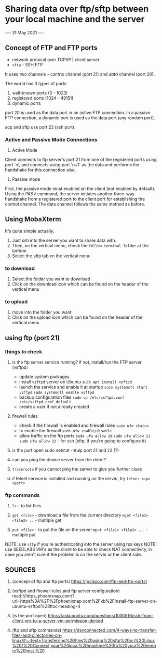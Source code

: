 # Sharing data over ftp/sftp between your local machine and the server
--- 31 May 2021 ---

## Concept of FTP and FTP ports

- network protocol over TCP/IP | client server
- `sftp` - SSH FTP

It uses two channels - *control* channel (port 21) and *data* channel (port 20).

The world has 3 types of ports:
1. well-known ports (0 - 1023)
1. registered ports (1024 - 49151)
1. dynamic ports

port 20 is used as the data port in an active FTP connection. In a passive FTP 
connection, a dynamic port is used as the data port (any random port).

scp and sftp use port 22 (ssh port).

### Active and Passive Mode Connections

1. Active Mode

Client connects to ftp server's port 21 from one of the registered ports using 
port 'n', and connects using port 'n+1' as the data and performs the handshake 
for this connection also.

1. Passive mode

First, the passive mode must enabled on the client (not enabled by default).
Using the *PASV* command, the server initiates another three-way handshake from 
a registered port to the client port for establishing the control channel. The 
data channel follows the same method as before.

## Using MobaXterm

It's quite simple actually. 
1. Just ssh into the server you want to share data with. 
1. Then, on the vertical menu, check the `follow terminal folder` at the bottom. 
1. Select the sftp tab on the vertical menu

### to download 

1. Select the folder you want to download
1. Click on the download icon which can be found on the header of the vertical 
menu

### to upload

1. move into the folder you want
1. Click on the upload icon which can be found on the header of the vertical 
menu

## using ftp (port 21)

### things to check

1. is the ftp server service running? if not, install/run the FTP server (vsftpd)
    - update system packages
    - install `vsftpd` server on Ubuntu
        `sudo apt install vsftpd`
    - launch the service and enable it at startup
        `sudo systemctl start vsftpd`
        `sudo systemctl enable vsftpd`
    - backup configuration files
        `sudo cp /etc/vsftpd.conf /etc/vsftpd.conf_default`
    - create a user if not already created

1. firewall rules
    - check if the firewall is enabled and firewall rules
        `sudo ufw status`
    - to enable the firewall 
        `sudo ufw enable/disable`
    - allow traffic on the ftp ports
        `sudo ufw allow 20`
        `sudo ufw allow 21`
        `sudo ufw allow 22` - for ssh (sftp, if you're going to configure it)

1. is the port open
    sudo netstat -ntulp
    port 21 and 22 (?)

1. can you ping the device server from the client?

1. `traceruote` if you cannot ping the server to give you further clues 

1. if telnet service is installed and running on the server, try 
    `telnet <ip> <port>`

### ftp commands

1. `ls` - to list files

1. `get <file>` - download a file from the current directory
    `mget <file1> <file2> ..` - multiple get

1. `put <file>` - to put the file on the server
    `mput <file1> <file2> ...` - multiple put






NOTE: use `sftp` if you're authenticating into the server using rsa keys
NOTE: use SEEDLABS VM's as the client to be able to check NAT connectivity, in case 
you aren't sure if the problem is on the server or the client side.

## SOURCES

1. (concept of ftp and ftp ports) https://ipcisco.com/ftp-and-ftp-ports/

1. (vsftpd and firewall rules and ftp server configuration) read://https_phoenixnap.com/?url=https%3A%2F%2Fphoenixnap.com%2Fkb%2Finstall-ftp-server-on-ubuntu-vsftpd%23ftoc-heading-4

1. (is the port open) https://askubuntu.com/questions/1030516/ssh-from-client-vm-to-a-server-vm-permission-denied

1. (ftp and sftp commands) https://devconnected.com/4-ways-to-transfer-files-and-directories-on-linux/#:~:text=Transferring%20files%20using%20sftp%20on%20Linux%201%20Connect,your%20local%20machine%20to%20your%20remote%20host.%20